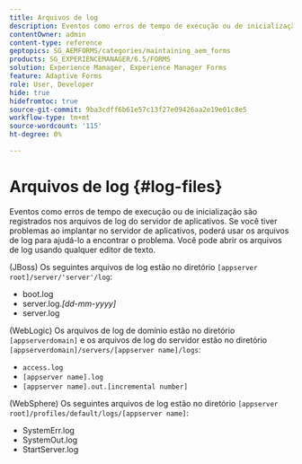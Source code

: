 ```yaml
---
title: Arquivos de log
description: Eventos como erros de tempo de execução ou de inicialização são registrados nos arquivos de log do servidor de aplicativos, que podem ser abertos usando qualquer editor de texto.
contentOwner: admin
content-type: reference
geptopics: SG_AEMFORMS/categories/maintaining_aem_forms
products: SG_EXPERIENCEMANAGER/6.5/FORMS
solution: Experience Manager, Experience Manager Forms
feature: Adaptive Forms
role: User, Developer
hide: true
hidefromtoc: true
source-git-commit: 9ba3cdff6b61e57c13f27e09426aa2e19e01c8e5
workflow-type: tm+mt
source-wordcount: '115'
ht-degree: 0%

---
```


# Arquivos de log {#log-files}

Eventos como erros de tempo de execução ou de inicialização são registrados nos arquivos de log do servidor de aplicativos. Se você tiver problemas ao implantar no servidor de aplicativos, poderá usar os arquivos de log para ajudá-lo a encontrar o problema. Você pode abrir os arquivos de log usando qualquer editor de texto.

(JBoss) Os seguintes arquivos de log estão no diretório `[appserver root]/server/'server'/log`:

* boot.log
* server.log.*[dd-mm-yyyy]*
* server.log

(WebLogic) Os arquivos de log de domínio estão no diretório `[appserverdomain]` e os arquivos de log do servidor estão no diretório `[appserverdomain]/servers/[appserver name]/logs`:

* `access.log`
* `[appserver name].log`
* `[appserver name].out.[incremental number]`

(WebSphere) Os seguintes arquivos de log estão no diretório `[appserver root]/profiles/default/logs/[appserver name]`:

* SystemErr.log
* SystemOut.log
* StartServer.log
